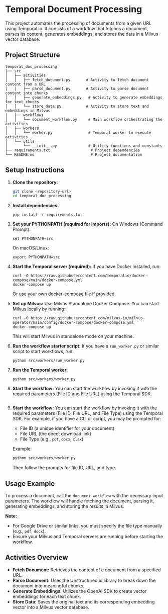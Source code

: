 # Temporal Document Processing

This project automates the processing of documents from a given URL using Temporal.io. It consists of a workflow that fetches a document, parses its content, generates embeddings, and stores the data in a Milvus vector database.

## Project Structure

```
temporal_doc_processing
├── src
│   ├── activities
│   │   ├── fetch_document.py       # Activity to fetch document content from a URL
│   │   ├── parse_document.py       # Activity to parse document content into chunks
│   │   ├── generate_embeddings.py   # Activity to generate embeddings for text chunks
│   │   └── store_data.py           # Activity to store text and embeddings in Milvus
│   ├── workflows
│   │   └── document_workflow.py     # Main workflow orchestrating the activities
│   ├── workers
│   │   └── worker.py                # Temporal worker to execute activities
│   └── utils
│       └── __init__.py              # Utility functions and constants
├── requirements.txt                  # Project dependencies
└── README.md                         # Project documentation
```

## Setup Instructions

1. **Clone the repository:**
   ```sh
   git clone <repository-url>
   cd temporal_doc_processing
   ```

2. **Install dependencies:**
   ```
   pip install -r requirements.txt
   ```

3. **Set your PYTHONPATH (required for imports):**
   On Windows (Command Prompt):
   ```
   set PYTHONPATH=src
   ```
   On macOS/Linux:
   ```
   export PYTHONPATH=src
   ```

4. **Start the Temporal server (required):**
   If you have Docker installed, run:
   ```
   curl -O https://raw.githubusercontent.com/temporalio/docker-compose/main/docker-compose.yml
   docker-compose up
   ```
   Or use your own docker-compose file if provided.

5. **Set up Milvus:**
   Use Milvus Standalone Docker Compose. You can start Milvus locally by running:
   ```
   curl -O https://raw.githubusercontent.com/milvus-io/milvus-operator/main/config/docker-compose/docker-compose.yml
   docker-compose up
   ```
   This will start Milvus in standalone mode on your machine.

6. **Run the workflow starter script:**
   If you have a `run_worker.py` or similar script to start workflows, run:
   ```
   python src/workers/run_worker.py
   ```

7. **Run the Temporal worker:**
   ```
   python src/workers/worker.py
   ```

8. **Start the workflow:**
   You can start the workflow by invoking it with the required parameters (File ID and File URL) using the Temporal SDK.
   ```

7. **Start the workflow:**
   You can start the workflow by invoking it with the required parameters (File ID, File URL, and File Type) using the Temporal SDK.
   For example, if you have a CLI or script, you may be prompted for:
   - File ID (a unique identifier for your document)
   - File URL (the direct download link)
   - File Type (e.g., `pdf`, `docx`, `xlsx`)

   Example:
   ```sh
   python src/workers/worker.py
   ```
   Then follow the prompts for file ID, URL, and type.

## Usage Example

To process a document, call the `document_workflow` with the necessary input parameters. The workflow will handle fetching the document, parsing it, generating embeddings, and storing the results in Milvus.

**Note:**
- For Google Drive or similar links, you must specify the file type manually (e.g., `pdf`, `docx`).
- Ensure your Milvus and Temporal servers are running before starting the workflow.

## Activities Overview

- **Fetch Document:** Retrieves the content of a document from a specified URL.
- **Parse Document:** Uses the Unstructured.io library to break down the document into meaningful chunks.
- **Generate Embeddings:** Utilizes the OpenAI SDK to create vector embeddings for each text chunk.
- **Store Data:** Saves the original text and its corresponding embedding vector into a Milvus vector database.
